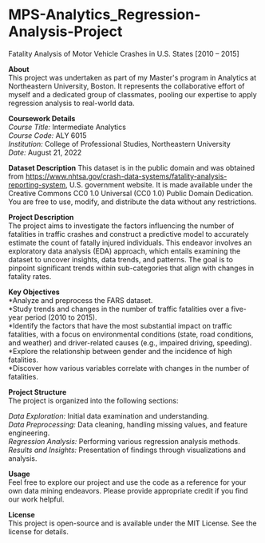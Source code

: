 # MPS-Analytics_Regression-Analysis-Project

Fatality Analysis of Motor Vehicle Crashes in U.S. States [2010 – 2015]
  
**About**  
This project was undertaken as part of my Master's program in Analytics at Northeastern University, Boston. It represents the collaborative effort of myself and a dedicated group of classmates, pooling our expertise to apply regression analysis to real-world data.  
  
**Coursework Details**  
*Course Title:* Intermediate Analytics  
*Course Code:* ALY 6015  
*Institution:* College of Professional Studies, Northeastern University  
*Date:* August 21, 2022  

**Dataset Description**
This dataset is in the public domain and was obtained from https://www.nhtsa.gov/crash-data-systems/fatality-analysis-reporting-system, U.S. government website. It is made available under the Creative Commons CC0 1.0 Universal (CC0 1.0) Public Domain Dedication. You are free to use, modify, and distribute the data without any restrictions.  
  
**Project Description**  
The project aims to investigate the factors influencing the number of fatalities in traffic crashes and construct a predictive model to accurately estimate the count of fatally injured individuals. This endeavor involves an exploratory data analysis (EDA) approach, which entails examining the dataset to uncover insights, data trends, and patterns. The goal is to pinpoint significant trends within sub-categories that align with changes in fatality rates. 
  
**Key Objectives**  
*Analyze and preprocess the FARS dataset.  
*Study trends and changes in the number of traffic fatalities over a five-year period (2010 to 2015).  
*Identify the factors that have the most substantial impact on traffic fatalities, with a focus on environmental conditions (state, road conditions, and weather) and driver-related causes (e.g., impaired driving, speeding).  
*Explore the relationship between gender and the incidence of high fatalities.  
*Discover how various variables correlate with changes in the number of fatalities.  
  
**Project Structure**  
The project is organized into the following sections:

*Data Exploration:* Initial data examination and understanding.  
*Data Preprocessing:* Data cleaning, handling missing values, and feature engineering.  
*Regression Analysis:* Performing various regression analysis methods.  
*Results and Insights:* Presentation of findings through visualizations and analysis.  
  
**Usage**  
Feel free to explore our project and use the code as a reference for your own data mining endeavors. Please provide appropriate credit if you find our work helpful.  
  
**License**  
This project is open-source and is available under the MIT License. See the license for details.
